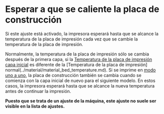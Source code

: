 Esperar a que se caliente la placa de construcción
====
Si este ajuste está activado, la impresora esperará hasta que se alcance la temperatura de la placa de impresión cada vez que se cambie la temperatura de la placa de impresión.

Normalmente, la temperatura de la placa de impresión sólo se cambia después de la primera capa, si la [Temperatura de la placa de impresión capa inicial](../material/material_bed_temperature_layer_0.md) es diferente de la [Temperatura de la placa de impresión] normal(../material/material_bed_temperature.md). Si se imprime en [modo uno a uno](../blackmagic/print_sequence.md), la placa de construcción también se cambia cuando se comienza con la capa inicial de nuevo para el siguiente modelo. En estos casos, la impresora esperará hasta que se alcance la nueva temperatura antes de continuar la impresión.

**Puesto que se trata de un ajuste de la máquina, este ajuste no suele ser visible en la lista de ajustes.**